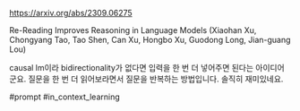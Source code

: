 https://arxiv.org/abs/2309.06275

Re-Reading Improves Reasoning in Language Models (Xiaohan Xu, Chongyang Tao, Tao Shen, Can Xu, Hongbo Xu, Guodong Long, Jian-guang Lou)

causal lm이라 bidirectionality가 없다면 입력을 한 번 더 넣어주면 된다는 아이디어군요. 질문을 한 번 더 읽어보라면서 질문을 반복하는 방법입니다. 솔직히 재미있네요.

#prompt #in_context_learning 